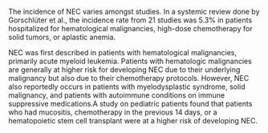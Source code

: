 The incidence of NEC varies amongst studies. In a systemic review done by Gorschlüter et al., the incidence rate from 21 studies was 5.3% in patients hospitalized for hematological malignancies, high-dose chemotherapy for solid tumors, or aplastic anemia.

NEC was first described in patients with hematological malignancies, primarily acute myeloid leukemia. Patients with hematologic malignancies are generally at higher risk for developing NEC due to their underlying malignancy but also due to their chemotherapy protocols. However, NEC also reportedly occurs in patients with myelodysplastic syndrome, solid malignancy, and patients with autoimmune conditions on immune suppressive medications.A study on pediatric patients found that patients who had mucositis, chemotherapy in the previous 14 days, or a hematopoietic stem cell transplant were at a higher risk of developing NEC.